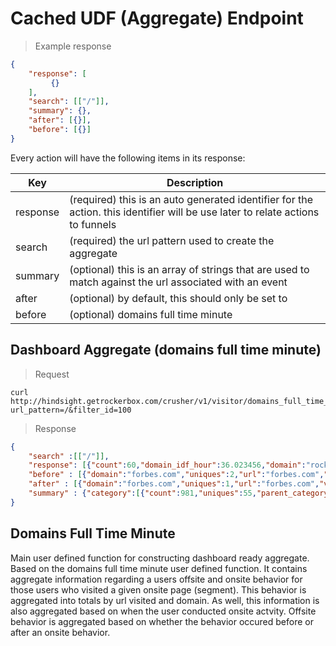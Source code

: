 # Cached UDF (Aggregate) Endpoint


> Example response

```json
{
    "response": [
         {}
    ],
    "search": [["/"]],
    "summary": {},
    "after": [{}],
    "before": [{}]
}
```


Every action will have the following items in its response:

Key | Description
--- | -----------
response | (required) this is an auto generated identifier for the action. this identifier will be use later to relate actions to funnels
search | (required) the url pattern used to create the aggregate
summary | (optional) this is an array of strings that are used to match against the url associated with an event
after | (optional) by default, this should only be set to 
before | (optional) domains full time minute



## Dashboard Aggregate (domains full time minute)

> Request 

```shell
curl http://hindsight.getrockerbox.com/crusher/v1/visitor/domains_full_time_minute/cache?url_pattern=/&filter_id=100
```

> Response 

```json
{
    "search" :[["/"]],
    "response": [{"count":60,"domain_idf_hour":36.023456,"domain":"rockerbox.com.com","uniques":55,"hour":"15","url":"http://rockerbox.com/welcome","num_users":1000000.0,"parent_category_name":"Internet & Telecom","idf":1000.2730,"category_idf":0.0045615813,"category_hour_idf":0.7843631778,"minute":40,"category_name":"Internet & Telecom"},{...}],
    "before" : [{"domain":"forbes.com","uniques":2,"url":"forbes.com","visits":3,"parent_category_name":"News","time_diff_bucket":600}, {..}],
    "after" : [{"domain":"forbes.com","uniques":1,"url":"forbes.com","visits":1,"parent_category_name":"News","time_diff_bucket":600},{...}],
    "summary" : {"category":[{"count":981,"uniques":55,"parent_category_name":"Arts & Entertainment"},{..}],"cross_section":[{"count":4,"uniques":2,"minute":0,"hour":"00","parent_category_name":"Arts & Entertainment"}, {..}]}
}
```

## Domains Full Time Minute

Main user defined function for constructing dashboard ready aggregate. Based on the domains full time minute user defined function. It contains aggregate information regarding a users offsite and onsite behavior for those users who visited a given onsite page (segment). This behavior is aggregated into totals by url visited and domain. As well, this information is also aggregated based on when the user conducted onsite actvity. Offsite behavior is aggregated based on whether the behavior occured before or after an onsite behavior.
